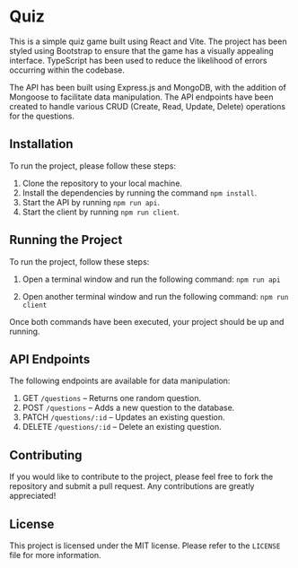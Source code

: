 # Quiz

This is a simple quiz game built using React and Vite. The project has been styled using Bootstrap to ensure that the game has a visually appealing interface. TypeScript has been used to reduce the likelihood of errors occurring within the codebase.

The API has been built using Express.js and MongoDB, with the addition of Mongoose to facilitate data manipulation. The API endpoints have been created to handle various CRUD (Create, Read, Update, Delete) operations for the questions.

## Installation

To run the project, please follow these steps:

1. Clone the repository to your local machine.
2. Install the dependencies by running the command `npm install`.
3. Start the API by running `npm run api`.
4. Start the client by running `npm run client`.

## Running the Project

To run the project, follow these steps:

1. Open a terminal window and run the following command: `npm run api`

2. Open another terminal window and run the following command: `npm run client`

Once both commands have been executed, your project should be up and running.

## API Endpoints

The following endpoints are available for data manipulation:

1. GET `/questions` – Returns one random question.
3. POST `/questions` – Adds a new question to the database.
3. PATCH `/questions/:id` – Updates an existing question.
4. DELETE `/questions/:id` – Delete an existing question.

## Contributing

If you would like to contribute to the project, please feel free to fork the repository and submit a pull request. Any contributions are greatly appreciated!

## License

This project is licensed under the MIT license. Please refer to the `LICENSE` file for more information.

